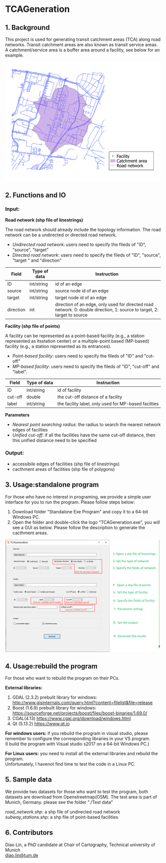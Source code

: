 # TCAGeneration

## 1. Background
This project is used for generating transit catchment areas (TCA) along road networks. Transit catchment areas are also known as transit service areas. A catchment/service area is a buffer area around a facility, see below for an example. 

![TCA_example](/img/illustration_of_TCA.png "A transit catchment area")

## 2. Functions and IO

### Input:

**Road network (shp file of linestrings)**

The road network should already include the topology information.
The road network can be a undirected or directed road network.  
* *Undirected road network*: users need to specify the fileds of "ID", "source", "target"  
* *Directed road network*: users need to specify the fileds of "ID", "source", "target " and "direction"  

|Field|Type of data|Instruction|
|----|-----|-----|
|ID|int/string|id of an edge|
|source|int/string|source node id of an edge|
|target|int/string|target node id of an edge|
|direction|int|direction of an edge, only used for directed road network. 0: double direction, 1:  source to target, 2: target to source|

**Facility (shp file of points)**

A facility can be represented as a point-based facility (e.g., a station represented as itsstation center) or a multiple-point based (MP-based) facility (e.g., a station represented as its entrances).
* *Point-based facility*: users need to specify the fileds of "ID" and "cut-off"
* *MP-based facility*: users need to specify the fileds of "ID", "cut-off" and "label".

|Field|Type of data|Instruction|
|----|-----|-----|
|ID|int/string|id of facility|
|cut-off|double|the cut-off distance of a facility|
|label|int/string|the facility label, only used for MP-based facilties|


**Parameters**

* *Nearest point searching radius*: the radius to search the nearest network edges of facilties
* *Unified cut-off*: if all the facilities have the same cut-off distance, then this unified distance need to be specified

### Output:

* accessibile edges of facilities (shp file of linestrings) 
* cacthment areas of facilities (shp file of polygons) 

## 3. Usage:standalone program

For those who have no interest in programing, we provide a simple user interface for you to run the program.
Please follow steps below:
1. Download folder "Standalone Exe Program" and copy it to a 64-bit Windows PC.
2. Open the folder and double-click the logo "TCAGeneration.exe", you will see a GUI as below. 
Please follow the description to generate the cacthment areas. 

![TCA_GUI_instruction](/img/instruction_of_the_GUI.png "the GUI instructions")


## 4. Usage:rebuild the program

For those who want to rebuild the program on their PCs. 

**External libraries:**
1) GDAL (2.3.2) prebulit library for windows: http://www.gisinternals.com/query.html?content=filelist&file=release
2) Boost (1.6.9) prebuilt library for windows: https://sourceforge.net/projects/boost/files/boost-binaries/1.69.0/
3) CGAL(4.13) https://www.cgal.org/download/windows.html
4) Qt (5.13.2) https://www.qt.io

**For windows users:**
if you rebuild the program in visual studio, please remember to configure the 
corresponding libraries in your VS program.  
(I build the program with Visual studio s2017 on a 64-bit Windows PC.)

**For Linux users:**
you need to install all the external libraries and rebuild the program.  
Unfortunately, I havenot find time to test the code in a Linux PC.

## 5. Sample data

We provide two datasets for those who want to test the program, both datasets are download
from Openstreetmap(OSM). The test area is part of Munich, Germany. please see the folder "./Test data"

*road_network.shp*: a shp file of undirected road network
*subway_stations.shp*: a shp file of point-based facilities

## 6. Contributors

Diao Lin, a PhD candidate at Chair of Cartography, Technical university of Munich  
diao.lin@tum.de
